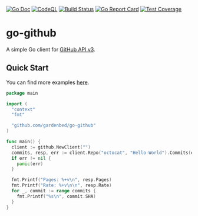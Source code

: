 [![Go Doc][godoc-image]][godoc-url]
[![CodeQL][codeql-image]][codeql-url]
[![Build Status][workflow-image]][workflow-url]
[![Go Report Card][goreport-image]][goreport-url]
[![Test Coverage][codecov-image]][codecov-url]

# go-github

A simple Go client for [GitHub API v3](https://docs.github.com/rest).

## Quick Start

You can find more examples [here](./example).

```go
package main

import (
  "context"
  "fmt"

  "github.com/gardenbed/go-github"
)

func main() {
  client := github.NewClient("")
  commits, resp, err := client.Repo("octocat", "Hello-World").Commits(context.Background(), 50, 1)
  if err != nil {
    panic(err)
  }

  fmt.Printf("Pages: %+v\n", resp.Pages)
  fmt.Printf("Rate: %+v\n\n", resp.Rate)
  for _, commit := range commits {
    fmt.Printf("%s\n", commit.SHA)
  }
}
```


[godoc-url]: https://pkg.go.dev/github.com/gardenbed/go-github
[godoc-image]: https://pkg.go.dev/badge/github.com/gardenbed/go-github
[codeql-url]: https://github.com/gardenbed/go-github/actions/workflows/github-code-scanning/codeql
[codeql-image]: https://github.com/gardenbed/go-github/workflows/CodeQL/badge.svg
[workflow-url]: https://github.com/gardenbed/go-github/actions
[workflow-image]: https://github.com/gardenbed/go-github/workflows/Go/badge.svg
[goreport-url]: https://goreportcard.com/report/github.com/gardenbed/go-github
[goreport-image]: https://goreportcard.com/badge/github.com/gardenbed/go-github
[codecov-url]: https://codecov.io/gh/gardenbed/go-github
[codecov-image]: https://codecov.io/gh/gardenbed/go-github/branch/main/graph/badge.svg
